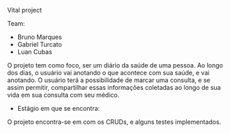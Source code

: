 Vital project

Team:

* Bruno Marques
* Gabriel Turcato
* Luan Cubas

O projeto tem como foco, ser um diário da saúde de uma pessoa. Ao longo dos dias, o usuário vai anotando o que acontece com sua saúde, e vai anotando. O usuário terá a possibilidade de marcar uma consulta, e se assim permitir, compartilhar essas informações coletadas ao longo de sua vida em sua consulta com seu médico.

* Estágio em que se encontra:

O projeto encontra-se em com os CRUDs, e alguns testes implementados.
